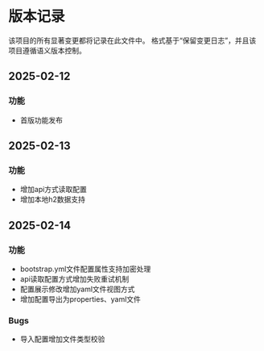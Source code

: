# 版本记录

该项目的所有显著变更都将记录在此文件中。
格式基于“保留变更日志”，并且该项目遵循语义版本控制。


## 2025-02-12
### 功能
- 首版功能发布

## 2025-02-13
### 功能
- 增加api方式读取配置
- 增加本地h2数据支持

## 2025-02-14
### 功能
- bootstrap.yml文件配置属性支持加密处理
- api读取配置方式增加失败重试机制
- 配置展示修改增加yaml文件视图方式
- 增加配置导出为properties、yaml文件

### Bugs
- 导入配置增加文件类型校验